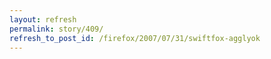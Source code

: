 ```yaml
---
layout: refresh
permalink: story/409/
refresh_to_post_id: /firefox/2007/07/31/swiftfox-agglyok
---
```

